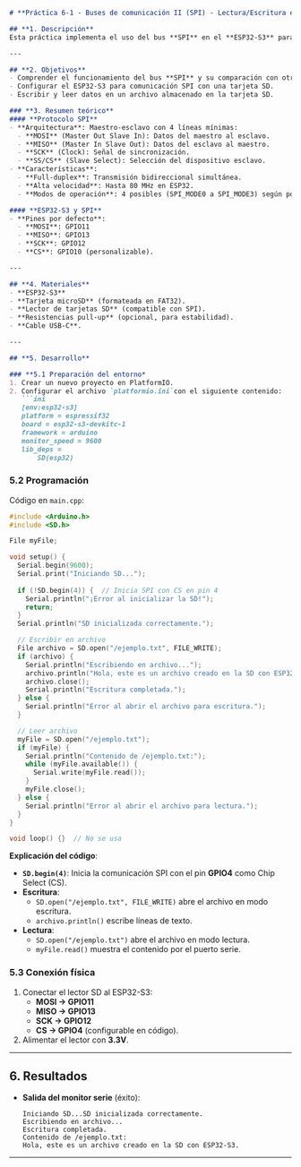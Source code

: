 ```markdown
# **Práctica 6-1 - Buses de comunicación II (SPI) - Lectura/Escritura en Memoria SD**  

## **1. Descripción**  
Esta práctica implementa el uso del bus **SPI** en el **ESP32-S3** para interactuar con una tarjeta **SD**, demostrando la escritura y lectura de archivos. Se explora el protocolo SPI, su configuración y las ventajas de su arquitectura maestro-esclavo en aplicaciones de almacenamiento.  

---

## **2. Objetivos**  
- Comprender el funcionamiento del bus **SPI** y su comparación con otros protocolos.  
- Configurar el ESP32-S3 para comunicación SPI con una tarjeta SD.  
- Escribir y leer datos en un archivo almacenado en la tarjeta SD.  

### **3. Resumen teórico**  
#### **Protocolo SPI**  
- **Arquitectura**: Maestro-esclavo con 4 líneas mínimas:  
  - **MOSI** (Master Out Slave In): Datos del maestro al esclavo.  
  - **MISO** (Master In Slave Out): Datos del esclavo al maestro.  
  - **SCK** (Clock): Señal de sincronización.  
  - **SS/CS** (Slave Select): Selección del dispositivo esclavo.  
- **Características**:  
  - **Full-duplex**: Transmisión bidireccional simultánea.  
  - **Alta velocidad**: Hasta 80 MHz en ESP32.  
  - **Modos de operación**: 4 posibles (SPI_MODE0 a SPI_MODE3) según polaridad y fase del reloj.  

#### **ESP32-S3 y SPI**  
- **Pines por defecto**:  
  - **MOSI**: GPIO11  
  - **MISO**: GPIO13  
  - **SCK**: GPIO12  
  - **CS**: GPIO10 (personalizable).  

---

## **4. Materiales**  
- **ESP32-S3**  
- **Tarjeta microSD** (formateada en FAT32).  
- **Lector de tarjetas SD** (compatible con SPI).  
- **Resistencias pull-up** (opcional, para estabilidad).  
- **Cable USB-C**.  

---

## **5. Desarrollo**  

### **5.1 Preparación del entorno* 
1. Crear un nuevo proyecto en PlatformIO.  
2. Configurar el archivo `platformio.ini`con el siguiente contenido:  
   ```ini
   [env:esp32-s3]
   platform = espressif32
   board = esp32-s3-devkitc-1
   framework = arduino
   monitor_speed = 9600
   lib_deps =
       SD(esp32)
   ```  

### **5.2 Programación**  
Código en `main.cpp`:  
```cpp
#include <Arduino.h>
#include <SD.h>

File myFile;

void setup() {
  Serial.begin(9600);
  Serial.print("Iniciando SD...");
  
  if (!SD.begin(4)) {  // Inicia SPI con CS en pin 4
    Serial.println("¡Error al inicializar la SD!");
    return;
  }
  Serial.println("SD inicializada correctamente.");

  // Escribir en archivo
  File archivo = SD.open("/ejemplo.txt", FILE_WRITE);
  if (archivo) {
    Serial.println("Escribiendo en archivo...");
    archivo.println("Hola, este es un archivo creado en la SD con ESP32-S3.");
    archivo.close();
    Serial.println("Escritura completada.");
  } else {
    Serial.println("Error al abrir el archivo para escritura.");
  }

  // Leer archivo
  myFile = SD.open("/ejemplo.txt");
  if (myFile) {
    Serial.println("Contenido de /ejemplo.txt:");
    while (myFile.available()) {
      Serial.write(myFile.read());
    }
    myFile.close();
  } else {
    Serial.println("Error al abrir el archivo para lectura.");
  }
}

void loop() {}  // No se usa
```  

**Explicación del código**:  
- **`SD.begin(4)`**: Inicia la comunicación SPI con el pin **GPIO4** como Chip Select (CS).  
- **Escritura**:  
  - `SD.open("/ejemplo.txt", FILE_WRITE)` abre el archivo en modo escritura.  
  - `archivo.println()` escribe líneas de texto.  
- **Lectura**:  
  - `SD.open("/ejemplo.txt")` abre el archivo en modo lectura.  
  - `myFile.read()` muestra el contenido por el puerto serie.  

### **5.3 Conexión física**  
1. Conectar el lector SD al ESP32-S3:  
   - **MOSI → GPIO11**  
   - **MISO → GPIO13**  
   - **SCK → GPIO12**  
   - **CS → GPIO4** (configurable en código).  
2. Alimentar el lector con **3.3V**.  

---

## **6. Resultados**  
- **Salida del monitor serie** (éxito):  
  ```plaintext
  Iniciando SD...SD inicializada correctamente.
  Escribiendo en archivo...
  Escritura completada.
  Contenido de /ejemplo.txt:
  Hola, este es un archivo creado en la SD con ESP32-S3.
  ```  
---
